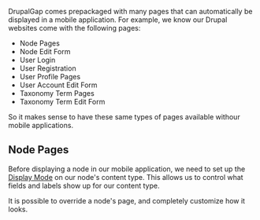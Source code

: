 DrupalGap comes prepackaged with many pages that can automatically be displayed in a mobile application. For example, we know our Drupal websites come with the following pages:

- Node Pages
- Node Edit Form
- User Login
- User Registration
- User Profile Pages
- User Account Edit Form
- Taxonomy Term Pages
- Taxonomy Term Edit Form

So it makes sense to have these same types of pages available withour mobile applications.

## Node Pages

Before displaying a node in our mobile application, we need to set up the [Display Mode](../Entities/Display_Modes) on our node's content type. This allows us to control what fields and labels show up for our content type.

It is possible to override a node's page, and completely customize how it looks.
